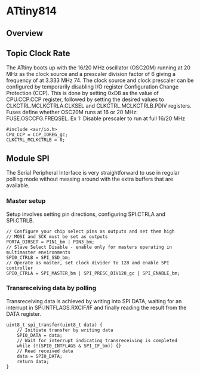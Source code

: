 # ATtiny814
## Overview
## Topic Clock Rate

The ATtiny boots up with the 16/20 MHz oscillator (OSC20M) running at 20 MHz as the clock source and a prescaler division factor of 6 giving a frequency of at 3.333 MHz <ref>74</ref>.
The clock source and clock prescaler can be configured by temporarily disabling I/O register Configuration Change Protection (CCP). This is done by setting 0xD8 as the value of <reg>CPU.CCP.CCP</reg> register, followed by setting the desired values to <reg>CLKCTRL.MCLKCTRLA.CLKSEL</reg> and <reg>CLKCTRL.MCLKCTRLB.PDIV</reg> registers.
<topic>Fuses</topic> define whether OSC20M runs at 16 or 20 MHz: <reg>FUSE.OSCCFG.FREQSEL</reg>.
Ex 1: Disable prescaler to run at full 16/20 MHz

```
#include <avr/io.h>
CPU_CCP = CCP_IOREG_gc;
CLKCTRL_MCLKCTRLB = 0;
```

## Module SPI
The Serial Peripheral Interface is very straightforward to use in regular polling mode without messing around with the extra buffers that are available.
### Master setup
Setup involves setting pin directions, configuring <reg>SPI.CTRLA</reg> and <reg>SPI.CTRLB</reg>.
```avr
// Configure your chip select pins as outputs and set them high
// MOSI and SCK must be set as outputs
PORTA_DIRSET = PIN1_bm | PIN3_bm;
// Slave Select Disable - enable only for masters operating in multimaster environments
SPI0_CTRLB = SPI_SSD_bm;
// Operate as master, set clock divider to 128 and enable SPI controller
SPI0_CTRLA = SPI_MASTER_bm | SPI_PRESC_DIV128_gc | SPI_ENABLE_bm;
```
### Transreceiving data by polling
Transreceiving data is achieved by writing into <reg>SPI.DATA</reg>, waiting for an interrupt in <reg>SPI.INTFLAGS.RXCIF/IF</reg> and finally reading the result from the DATA register.
```avr
uint8_t spi_transfer(uint8_t data) {
    // Initiate transfer by writing data
    SPI0_DATA = data;
    // Wait for interrupt indicating transreceiving is completed
    while (!(SPI0_INTFLAGS & SPI_IF_bm)) {}
    // Read received data
    data = SPI0_DATA;
    return data;
}
```
